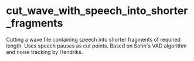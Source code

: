 # cut_wave_with_speech_into_shorter_fragments
Cutting a wave file containing speech into shorter fragments of required length. Uses speech pauses as cut points. Based on Sohn's VAD algorithm and noise tracking by Hendriks.
